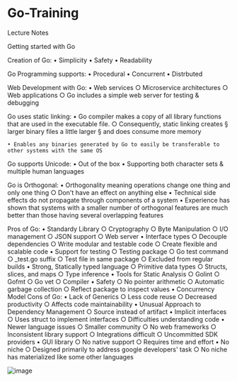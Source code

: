 # Go-Training
Lecture Notes

Getting started with Go

Creation of Go:
	• Simplicity
	• Safety
	• Readability

Go Programming supports:
	• Procedural
	• Concurrent
	• Distrbuted

Web Development with Go:
	• Web services
		○ Microservice architectures
		○ Web applications
		○ Go includes a simple web server for testing & debugging

Go uses static linking:
	• Go compiler makes a copy of all library functions that are used in the executable file.
		○  Consequently, static linking creates 
			§ larger binary files a little larger 
			§ and does consume more memory

	• Enables any binaries generated by Go to easily be transferable to other systems with the same OS

Go supports Unicode:
	• Out of the box
	• Supporting both character sets & multiple human languages

Go is Orthogonal:
	• Orthogonality meaning operations change one thing and only one thing
		○ Don't have an effect on anything else
	• Technical side effects do not propagate through components of a system
	• Experience has shown that systems with a smaller number of orthogonal features are much better than those having several overlapping features


Pros of Go:
	• Standardy Library
		○ Cryptography
		○ Byte Manipulation
		○ I/O management 
		○ JSON support
		○ Web server
	• Interface types
		○ Decouple dependencies
		○ Write modular and testable code
		○ Create flexible and scalable code
	• Support for testing
		○ Testing package
		○ Go test command
		○ _test.go suffix
		○ Test file in same package
		○ Excluded from regular builds
	• Strong, Statically typed language
		○ Primitive data types
		○ Structs, slices, and maps
		○ Type inference
	• Tools for Static Analysis
		○ Golint
		○ Gofmt
		○ Go vet
		○ Compiler
	• Safety
		○ No pointer arithmetic
		○ Automatic garbage collection
		○ Reflect package to inspect values
	• Concurrency Model
Cons of Go:
	• Lack of Generics
		○ Less code reuse
		○ Decreased productivity
		○ Affects code maintainability
	• Unusual Approach to Dependency Management
		○ Source instead of artifact
	• Implicit interfaces
		○ Uses struct to implement interfaces
		○ Difficulties understanding code
	• Newer language issues
		○ Smaller community
		○ No web frameworks
		○ Inconsistent library support
		○ Integrations difficult
		○ Uncommitted SDK providers
	• GUI library
		○ No native support
		○ Requires time and effort
	• No niche
		○ Designed primarily to address google developers' task
		○ No niche has materialized like some other languages
			
![image](https://github.com/Docogens/Go-Training/assets/145465671/0bf567c7-667d-4544-ae64-d6c33be848af)

